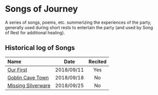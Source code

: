 # Songs of Journey

A series of songs, poems, etc. summerizing the experiences of the party,
generally used during short rests to entertain the party (and used by
Song of Rest for additional healing).


## Historical log of Songs

| Name | Date | Recited |
|:---- |:----:|:-------:|
| [Our First](our_first.md) | 2018/09/11 | Yes |
| [Goblin Cave Town](goblin_cave_town.md) | 2018/09/18 | No |
| [Missing Silverware](missing_silverware.md) | 2018/09/25 | No |
